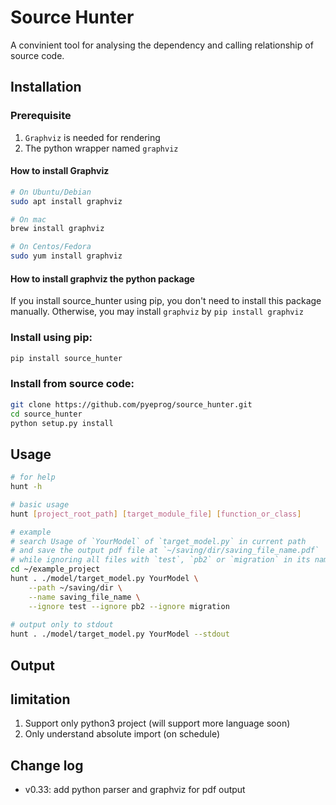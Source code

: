 # Source Hunter
A convinient tool for analysing the dependency and calling relationship of source code.

## Installation
### Prerequisite
1. `Graphviz` is needed for rendering
2. The python wrapper named `graphviz`
#### How to install Graphviz
```bash
# On Ubuntu/Debian
sudo apt install graphviz

# On mac
brew install graphviz 

# On Centos/Fedora
sudo yum install graphviz

```

#### How to install graphviz the python package
If you install source_hunter using pip, you don't need to install this package manually. Otherwise, you may install
`graphviz` by `pip install graphviz`

### Install using pip:
```bash
pip install source_hunter
```
 
### Install from source code:
```bash
git clone https://github.com/pyeprog/source_hunter.git
cd source_hunter
python setup.py install
```

## Usage
```bash
# for help
hunt -h

# basic usage 
hunt [project_root_path] [target_module_file] [function_or_class]

# example
# search Usage of `YourModel` of `target_model.py` in current path
# and save the output pdf file at `~/saving/dir/saving_file_name.pdf`
# while ignoring all files with `test`, `pb2` or `migration` in its names.
cd ~/example_project
hunt . ./model/target_model.py YourModel \
    --path ~/saving/dir \
    --name saving_file_name \
    --ignore test --ignore pb2 --ignore migration
    
# output only to stdout
hunt . ./model/target_model.py YourModel --stdout

```

## Output


## limitation
1. Support only python3 project (will support more language soon)
2. Only understand absolute import (on schedule)


## Change log
- v0.33: add python parser and graphviz for pdf output
